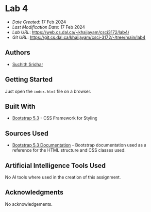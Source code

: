 # Lab 4

* *Date Created*: 17 Feb 2024
* *Last Modification Date*: 17 Feb 2024
* *Lab URL*: https://web.cs.dal.ca/~khajjayam/csci3172/lab4/
* *Git URL*: https://git.cs.dal.ca/khajjayam/csci-3172/-/tree/main/lab4

## Authors

* [Suchith Sridhar](suchith.sridhar@dal.ca)

## Getting Started

Just open the `index.html` file on a browser.

## Built With

* [Bootstrap 5.3](https://getbootstrap.com/) - CSS Framework for Styling

## Sources Used

* [Bootstrap 5.3 Documentation](https://getbootstrap.com/docs/5.3/) - Bootstrap
  documentation used as a reference for the HTML structure and CSS classes used.

## Artificial Intelligence Tools Used

No AI tools where used in the creation of this assignment.

## Acknowledgments

No acknowledgements.
